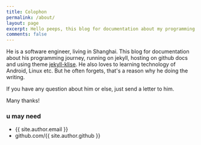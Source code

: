 ```yaml
---
title: Colophon
permalink: /about/
layout: page
excerpt: Hello peeps, this blog for documentation about my programming journey, running on jekyll, hosting on github docs and using simple theme jekyll-klise.
comments: false
---
```


He is a software engineer, living in Shanghai. This blog for documentation about his programming journey, running on jekyll, hosting on github docs and using theme [jekyll-klise](https://github.com/piharpi/jekyll-klise). He also loves to learning technology of Android, Linux etc. But he often forgets, that's a reason why he doing the writing.



If you have any question about him or else, just send a letter to him.



Many thanks!



### u may need

- {{ site.author.email }}
- github.com/{{ site.author.github }}
